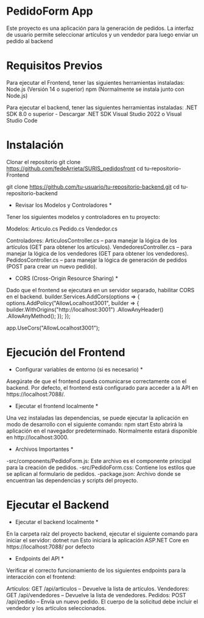 # PedidoForm App

Este proyecto es una aplicación para la generación de pedidos. 
La interfaz de usuario permite seleccionar artículos y un vendedor para luego enviar un pedido al backend

# Requisitos Previos

Para ejecutar el Frontend, tener las siguientes herramientas instaladas:
Node.js (Versión 14 o superior)
npm (Normalmente se instala junto con Node.js)

Para ejecutar el backend, tener las siguientes herramientas instaladas:
.NET SDK 8.0 o superior - Descargar .NET SDK
Visual Studio 2022 o Visual Studio Code 

# Instalación

Clonar el repositorio
git clone https://github.com/fedeArrieta/SURIS_pedidosfront
cd tu-repositorio-Frontend

git clone https://github.com/tu-usuario/tu-repositorio-backend.git
cd tu-repositorio-backend

* Revisar los Modelos y Controladores *

Tener los siguientes modelos y controladores en tu proyecto:

Modelos:
    Articulo.cs
    Pedido.cs
    Vendedor.cs

Controladores:
    ArticulosController.cs – para manejar la lógica de los artículos (GET para obtener los artículos).
    VendedoresController.cs – para manejar la lógica de los vendedores (GET para obtener los vendedores).
    PedidosController.cs – para manejar la lógica de generación de pedidos (POST para crear un nuevo pedido).

* CORS (Cross-Origin Resource Sharing) *

Dado que el frontend se ejecutará en un servidor separado, habilitar CORS en el backend.
builder.Services.AddCors(options =>
{
    options.AddPolicy("AllowLocalhost3001",
        builder =>
        {
            builder.WithOrigins("http://localhost:3001")
                   .AllowAnyHeader()
                   .AllowAnyMethod();
        });
});

app.UseCors("AllowLocalhost3001");

# Ejecución del Frontend

* Configurar variables de entorno (si es necesario) *

Asegúrate de que el frontend pueda comunicarse correctamente con el backend. 
Por defecto, el frontend está configurado para acceder a la API en https://localhost:7088/.

* Ejecutar el frontend localmente *

Una vez instaladas las dependencias, se puede ejecutar la aplicación en modo de desarrollo con el siguiente comando:
npm start
Esto abrirá la aplicación en el  navegador predeterminado. Normalmente estará disponible en http://localhost:3000.

* Archivos Importantes *

-src/components/PedidoForm.js: Este archivo es el componente principal para la creación de pedidos.
-src/PedidoForm.css: Contiene los estilos que se aplican al formulario de pedidos.
-package.json: Archivo donde se encuentran las dependencias y scripts del proyecto.

# Ejecutar el Backend

* Ejecutar el backend localmente *

En la carpeta raíz del proyecto backend, ejecutar el siguiente comando para iniciar el servidor:
dotnet run
Esto iniciará la aplicación ASP.NET Core en https://localhost:7088/ por defecto

* Endpoints del API *

Verificar el correcto funcionamiento de los siguientes endpoints para la interacción con el frontend:

Artículos: GET /api/articulos – Devuelve la lista de artículos.
Vendedores: GET /api/vendedores – Devuelve la lista de vendedores.
Pedidos: POST /api/pedido – Envía un nuevo pedido. El cuerpo de la solicitud debe incluir el vendedor y los artículos seleccionados.
